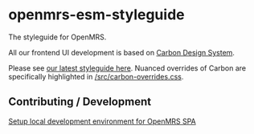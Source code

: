 # openmrs-esm-styleguide

The styleguide for OpenMRS.

All our frontend UI development is based on [Carbon Design System](https://www.carbondesignsystem.com/). 

Please see [our latest styleguide here](https://app.zeplin.io/project/5f7223cfda10f94d67cec6d0/styleguide/components/). 
Nuanced overrides of Carbon are specifically highlighted in [/src/carbon-overrides.css](https://github.com/openmrs/openmrs-esm-core/blob/master/packages/esm-styleguide/src/carbon-overrides.css).

## Contributing / Development

[Setup local development environment for OpenMRS SPA](https://wiki.openmrs.org/display/projects/Setup+local+development+environment+for+OpenMRS+SPA)
